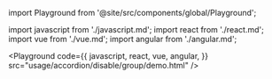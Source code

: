 import Playground from '@site/src/components/global/Playground';

import javascript from './javascript.md';
import react from './react.md';
import vue from './vue.md';
import angular from './angular.md';

<Playground
  code={{
  javascript,
    react,
    vue,
    angular,
  }}
  src="usage/accordion/disable/group/demo.html"
/>
